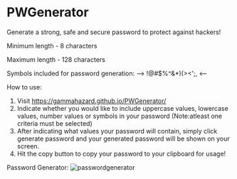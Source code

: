 # PWGenerator
 Generate a strong, safe and secure password to protect against hackers!

Minimum length - 8 characters


Maximum length - 128 characters


Symbols included for password generation: -->  !@#$%^&*)(><';, <--


How to use:
1. Visit https://gammahazard.github.io/PWGenerator/
2. Indicate whether you would like to include uppercase values, lowercase values, number values or symbols in your password (Note:atleast one criteria must be selected)
3. After indicating what values your password will contain, simply click generate password and your generated password will be shown on your screen.
4. Hit the copy button to copy your password to your clipboard for usage!

Password Generator: 
![passwordgenerator](https://user-images.githubusercontent.com/92896466/150298549-d8735be5-9f36-4b36-b86d-c936abff145b.png)


